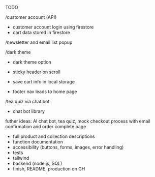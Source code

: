 TODO

/customer account (API)
- customer account login using firestore
- cart data stored in firestore

/newsletter and email list popup

/dark theme
- dark theme option

- sticky header on scroll
- save cart info in local storage 
- footer nav leads to home page

/tea quiz via chat bot 
- chat bot library

futher ideas:
AI chat bot, tea quiz, mock checkout process with email confirmation and order complete page

- full product and collection descriptions
- function documentation
- accessibility (buttons, forms, images, error handling)
- tests
- tailwind
- backend (node.js, SQL)
- finish, README, production on GH